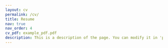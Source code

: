 ```yaml
---
layout: cv
permalink: /cv/
title: Resume
nav: true
nav_order: 4
cv_pdf: example_pdf.pdf
description: This is a description of the page. You can modify it in 'pages/_cv.md'. You can also change or remove the top pdf download button.
---
```

